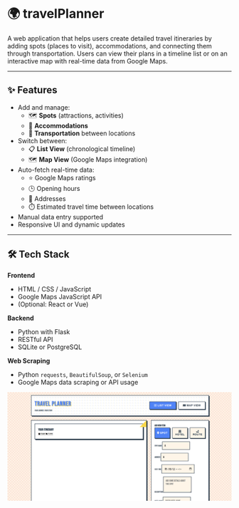 # 🌍 travelPlanner

A web application that helps users create detailed travel itineraries by adding spots (places to visit), accommodations, and connecting them through transportation. Users can view their plans in a timeline list or on an interactive map with real-time data from Google Maps.

---

## ✨ Features

- Add and manage:
  - 🗺️ **Spots** (attractions, activities)
  - 🏨 **Accommodations**
  - 🚗 **Transportation** between locations
- Switch between:
  - 📋 **List View** (chronological timeline)
  - 🗺️ **Map View** (Google Maps integration)
- Auto-fetch real-time data:
  - ⭐ Google Maps ratings
  - 🕒 Opening hours
  - 📍 Addresses
  - ⏱️ Estimated travel time between locations
- Manual data entry supported
- Responsive UI and dynamic updates

---

## 🛠️ Tech Stack

**Frontend**
- HTML / CSS / JavaScript
- Google Maps JavaScript API
- (Optional: React or Vue)

**Backend**
- Python with Flask
- RESTful API
- SQLite or PostgreSQL

**Web Scraping**
- Python `requests`, `BeautifulSoup`, or `Selenium`
- Google Maps data scraping or API usage

![image][index_image]


[index_image]: ./image/index.png

